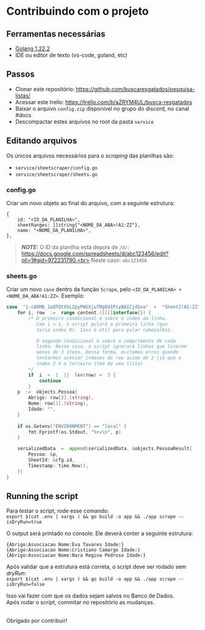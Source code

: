 # Contribuindo com o projeto

## Ferramentas necessárias
- [Golang 1.22.2](https://go.dev/doc/install)
- IDE ou editor de texto (vs-code, goland, etc)

## Passos
- Clonar este repositório: https://github.com/buscaresgatados/pesquisa-listas/
- Acessar este trello: https://trello.com/b/aZRYM4UL/busca-resgatados
- Baixar o arquivo `config.zip` disponível no grupo do discord, no canal #docs
- Descompactar estes arquivos no root da pasta `service`

## Editando arquivos
Os únicos arquivos necessários para o _scraping_ das planilhas são:
- `service/sheetscraper/config.go`
- `service/sheetscraper/sheets.go`

### config.go
Criar um novo objeto ao final do arquivo, com a seguinte estrutura:
```
{
    id: "<ID_DA_PLANILHA>",
    sheetRanges: []string{"<NOME_DA_ABA>!A1:ZZ"},
    name: "<NOME_DA_PLANILHA>",
},
```
> **_NOTE:_**  O ID da planilha está depois de `/d/`:<br>
> https://docs.google.com/spreadsheets/d/abc123456/edit?pli=1#gid=972231790.<br>
> Neste caso: `abc123456`


### sheets.go
Criar um novo `case` dentro da função `Scrape`, pelo `<ID_DA_PLANILHA> + <NOME_DA_ABA!A1:ZZ>`. Exemplo:
```go
case  "1-cA0MB_1aQTOtXVL2pyPWSXjuTMg6U1PsyBAICjdGxo"  +  "Sheet1!A1:ZZ":
	for i, row  :=  range content.([][]interface{}) {
		/* O primeiro condicional é sobre o index da linha. 
		   Com i < 1, o script pulará a primeira linha (que
		   teria index 0). Isso é útil para pular cabeçalhos.

		   O segundo condicional é sobre o comprimento de cada
		   linha. Nesse caso, o script ignorará linhas que tiverem
		   menos de 3 ítens. Dessa forma, evitamos erros quando
		   tentarmos acessar indexes do row acima de 2 (já que o 
		   index 2 é o terceiro ítem de uma lista)
		*/
		if  i  <  1  ||  len(row) <  3 {
			continue
		}
	p  :=  objects.Pessoa{
		Abrigo: row[2].(string),
		Nome: row[1].(string),
		Idade: "",
	}
	
	if os.Getenv("ENVIRONMENT") == "local" {
		fmt.Fprintf(os.Stdout, "%+v\n", p)
	}

	serializedData  =  append(serializedData, &objects.PessoaResult{
		Pessoa: &p,
		SheetId: &cfg.id,
		Timestamp: time.Now(),
	})
}
```

## Running the script
Para testar o script, rode esse comando:<br>
`export $(cat .env | xargs ) && go build -o app && ./app scrape --isDryRun=true`

O output será printado no console. Ele deverá conter a seguinte estrutura:
```
{Abrigo:Associacao Nome:Eva Tavares Idade:}
{Abrigo:Associacao Nome:Cristiano Camargo Idade:}
{Abrigo:Associacao Nome:Nara Regina Pedroso Idade:}
```

Após validar que a estrutura está correta, o script deve ser rodado sem _dryRun_:<br>
`export $(cat .env | xargs ) && go build -o app && ./app scrape --isDryRun=false`

Isso vai fazer com que os dados sejam salvos no Banco de Dados.<br>
Após rodar o script, commitar no repositório as mudanças.<br><br>

Obrigado por contribuir!
